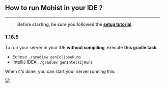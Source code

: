 ## How to run Mohist in your IDE ?
---

> **Before starting, be sure you followed the [setup tutorial](developer/setup.md).**

### 1.16.5

To run your server in your IDE **without compiling**, execute **this gradle task**: 
* Eclipse
    `./gradlew genEclipseRuns`
* IntelliJ IDEA
    `./gradlew genIntellijRuns`

When it's done, you can start your server running this:

![](https://cdn.discordapp.com/attachments/847205896235778058/856915908739596299/unknown.png)
